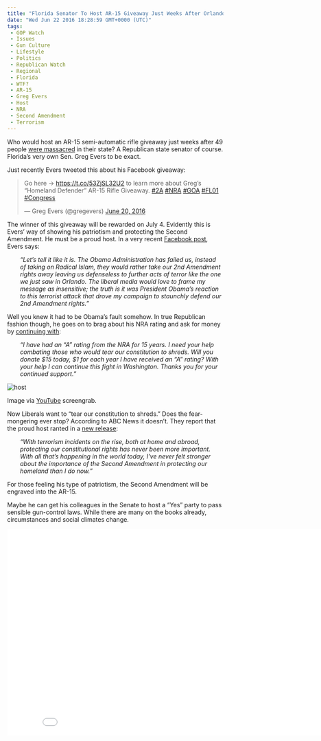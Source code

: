 ```yaml
---
title: "Florida Senator To Host AR-15 Giveaway Just Weeks After Orlando Massacre (VIDEO)"
date: "Wed Jun 22 2016 18:28:59 GMT+0000 (UTC)"
tags: 
 - GOP Watch
 - Issues
 - Gun Culture
 - Lifestyle
 - Politics
 - Republican Watch
 - Regional
 - Florida
 - WTF?
 - AR-15
 - Greg Evers
 - Host
 - NRA
 - Second Amendment
 - Terrorism
---
```

<p><!--OffDef--></p><p><!--Ads1--></p><p>Who would host an AR-15 semi-automatic rifle giveaway just weeks after 49 people <a href="http://www.liberalamerica.org/2016/06/12/president-obama-orlando-massacre-act-terror-hate/">were massacred</a> in their state? A Republican state senator of course. Florida&#x2019;s very own Sen. Greg Evers to be exact.</p><p>Just recently Evers tweeted this about his Facebook giveaway:</p><blockquote class="twitter-tweet" data-lang="en">
<p dir="ltr" lang="en">Go here -&gt; <a href="https://t.co/53ZjSL32U2" onclick="__gaTracker(&apos;send&apos;, &apos;event&apos;, &apos;outbound-article&apos;, &apos;https://t.co/53ZjSL32U2&apos;, &apos;https://t.co/53ZjSL32U2&apos;);">https://t.co/53ZjSL32U2</a> to learn more about Greg&#x2019;s &#x201C;Homeland Defender&#x201D; AR-15 Rifle Giveaway. <a href="https://twitter.com/hashtag/2A?src=hash" onclick="__gaTracker(&apos;send&apos;, &apos;event&apos;, &apos;outbound-article&apos;, &apos;https://twitter.com/hashtag/2A?src=hash&apos;, &apos;#2A&apos;);">#2A</a> <a href="https://twitter.com/hashtag/NRA?src=hash" onclick="__gaTracker(&apos;send&apos;, &apos;event&apos;, &apos;outbound-article&apos;, &apos;https://twitter.com/hashtag/NRA?src=hash&apos;, &apos;#NRA&apos;);">#NRA</a> <a href="https://twitter.com/hashtag/GOA?src=hash" onclick="__gaTracker(&apos;send&apos;, &apos;event&apos;, &apos;outbound-article&apos;, &apos;https://twitter.com/hashtag/GOA?src=hash&apos;, &apos;#GOA&apos;);">#GOA</a> <a href="https://twitter.com/hashtag/FL01?src=hash" onclick="__gaTracker(&apos;send&apos;, &apos;event&apos;, &apos;outbound-article&apos;, &apos;https://twitter.com/hashtag/FL01?src=hash&apos;, &apos;#FL01&apos;);">#FL01</a> <a href="https://twitter.com/hashtag/Congress?src=hash" onclick="__gaTracker(&apos;send&apos;, &apos;event&apos;, &apos;outbound-article&apos;, &apos;https://twitter.com/hashtag/Congress?src=hash&apos;, &apos;#Congress&apos;);">#Congress</a></p>
<p>&#x2014; Greg Evers (@gregevers) <a href="https://twitter.com/gregevers/status/744871503456571392" onclick="__gaTracker(&apos;send&apos;, &apos;event&apos;, &apos;outbound-article&apos;, &apos;https://twitter.com/gregevers/status/744871503456571392&apos;, &apos;June 20, 2016&apos;);">June 20, 2016</a></p></blockquote><p><script src="//platform.twitter.com/widgets.js" async charset="utf-8"></script></p><p>The winner of this giveaway will be rewarded on July 4. Evidently this is Evers&#x2019; way of showing his patriotism and protecting the Second Amendment. He must be a proud host. In a very recent <a href="https://www.facebook.com/Greg-Evers-for-Congress-882110315244181/" onclick="__gaTracker(&apos;send&apos;, &apos;event&apos;, &apos;outbound-article&apos;, &apos;https://www.facebook.com/Greg-Evers-for-Congress-882110315244181/&apos;, &apos;Facebook post&apos;);">Facebook post</a>, Evers says:</p><p style="padding-left: 30px;"><em>&#x201C;Let&#x2019;s tell it like it is. The Obama Administration has failed us, instead of taking on Radical Islam, they would rather take our 2nd Amendment rights away leaving us defenseless to further acts of terror like the one we just saw in Orlando. The liberal media would love to frame my message as insensitive; the truth is it was President Obama&#x2019;s reaction to this terrorist attack that drove my campaign to staunchly defend our 2nd Amendment rights.&#x201D;</em></p><p>Well you knew it had to be Obama&#x2019;s fault somehow. In true Republican fashion though, he goes on to brag about his NRA rating and ask for money by <a href="https://www.facebook.com/Greg-Evers-for-Congress-882110315244181/" onclick="__gaTracker(&apos;send&apos;, &apos;event&apos;, &apos;outbound-article&apos;, &apos;https://www.facebook.com/Greg-Evers-for-Congress-882110315244181/&apos;, &apos;continuing with&apos;);">continuing with</a>:</p><p style="padding-left: 30px;"><em>&#x201C;I have had an &#x201C;A&#x201D; rating from the NRA for 15 years. I need your help combating those who would tear our constitution to shreds. Will you donate $15 today, $1 for each year I have received an &#x201C;A&#x201D; rating? With your help I can continue this fight in Washington. Thanks you for your continued support.&#x201D;</em></p><div id="attachment_138615" style="width: 610px" class="wp-caption aligncenter"><img class="size-full wp-image-138615" src="//i1.wp.com/cdn.liberalamerica.org/wp-content/uploads/2016/06/Republican-State-Sen.-Hosts-AR-15-Giveaway-After-Orlando-Shooting-2-YouTube.png?resize=600%2C300" alt="host" srcset="//i1.wp.com/cdn.liberalamerica.org/wp-content/uploads/2016/06/Republican-State-Sen.-Hosts-AR-15-Giveaway-After-Orlando-Shooting-2-YouTube.png?resize=600%2C300 600w, //i1.wp.com/cdn.liberalamerica.org/wp-content/uploads/2016/06/Republican-State-Sen.-Hosts-AR-15-Giveaway-After-Orlando-Shooting-2-YouTube.png?resize=600%2C300 64w, //i1.wp.com/cdn.liberalamerica.org/wp-content/uploads/2016/06/Republican-State-Sen.-Hosts-AR-15-Giveaway-After-Orlando-Shooting-2-YouTube.png?resize=600%2C300 350w" sizes="(max-width: 600px) 100vw, 600px" data-recalc-dims="1">
<p class="wp-caption-text">Image via <a href="https://www.youtube.com/watch?v=B600DAadnHU" onclick="__gaTracker(&apos;send&apos;, &apos;event&apos;, &apos;outbound-article&apos;, &apos;https://www.youtube.com/watch?v=B600DAadnHU&apos;, &apos;YouTube&apos;);">YouTube</a> screengrab.</p>
</div><p>Now Liberals want to &#x201C;tear our constitution to shreds.&#x201D; Does the fear-mongering ever stop? According to ABC News it doesn&#x2019;t. They report that the proud host ranted in a <a href="http://abcnews.go.com/Politics/florida-congressional-candidate-greg-evers-announces-ar-15/story?id=40007385" onclick="__gaTracker(&apos;send&apos;, &apos;event&apos;, &apos;outbound-article&apos;, &apos;http://abcnews.go.com/Politics/florida-congressional-candidate-greg-evers-announces-ar-15/story?id=40007385&apos;, &apos;new release&apos;);">new release</a>:</p><p style="padding-left: 30px;"><em>&#x201C;With terrorism incidents on the rise, both at home and abroad, protecting our constitutional rights has never been more important. With all that&#x2019;s happening in the world today, I&#x2019;ve never felt stronger about the importance of the Second Amendment in protecting our homeland than I do now.&#x201D;</em></p><p><!--Ads2--></p><p>For those feeling his type of patriotism, the Second Amendment will be engraved into the AR-15.</p><p>Maybe he can get his colleagues in the Senate to host a &#x201C;Yes&#x201D; party to pass sensible gun-control laws. While there are many on the books already, circumstances and social climates change.</p><p><iframe width="853" height="480" src="//www.youtube.com/embed/B600DAadnHU" frameborder="0" allowfullscreen></iframe></p>